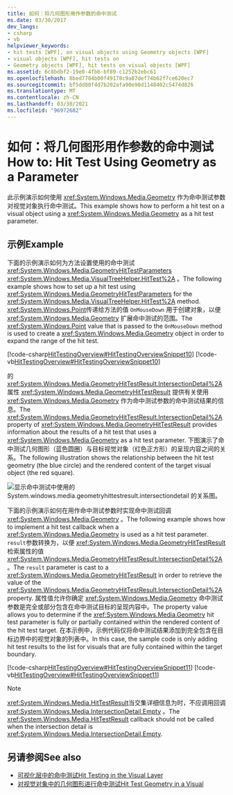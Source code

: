 ```yaml
---
title: 如何：将几何图形用作参数的命中测试
ms.date: 03/30/2017
dev_langs:
- csharp
- vb
helpviewer_keywords:
- hit tests [WPF], on visual objects using Geometry objects [WPF]
- visual objects [WPF], hit tests on
- Geometry objects [WPF], hit tests on visual objects [WPF]
ms.assetid: 6c8bdbf2-19e0-4fbb-bf89-c1252b2ebc61
ms.openlocfilehash: 8bed7784b00f49178c9a87def74b62f7ce620ec7
ms.sourcegitcommit: bf5dd80f4d7b202afa90e90d1148402c5474d826
ms.translationtype: MT
ms.contentlocale: zh-CN
ms.lasthandoff: 03/30/2021
ms.locfileid: "96972682"
---
```

# <a name="how-to-hit-test-using-geometry-as-a-parameter"></a><span data-ttu-id="eb93f-102">如何：将几何图形用作参数的命中测试</span><span class="sxs-lookup"><span data-stu-id="eb93f-102">How to: Hit Test Using Geometry as a Parameter</span></span>
<span data-ttu-id="eb93f-103">此示例演示如何使用 <xref:System.Windows.Media.Geometry> 作为命中测试参数对视觉对象执行命中测试。</span><span class="sxs-lookup"><span data-stu-id="eb93f-103">This example shows how to perform a hit test on a visual object using a <xref:System.Windows.Media.Geometry> as a hit test parameter.</span></span>  
  
## <a name="example"></a><span data-ttu-id="eb93f-104">示例</span><span class="sxs-lookup"><span data-stu-id="eb93f-104">Example</span></span>  
 <span data-ttu-id="eb93f-105">下面的示例演示如何为方法设置使用的命中测试 <xref:System.Windows.Media.GeometryHitTestParameters> <xref:System.Windows.Media.VisualTreeHelper.HitTest%2A> 。</span><span class="sxs-lookup"><span data-stu-id="eb93f-105">The following example shows how to set up a hit test using <xref:System.Windows.Media.GeometryHitTestParameters> for the <xref:System.Windows.Media.VisualTreeHelper.HitTest%2A> method.</span></span> <span data-ttu-id="eb93f-106"><xref:System.Windows.Point>传递给方法的值 `OnMouseDown` 用于创建对象，以便 <xref:System.Windows.Media.Geometry> 扩展命中测试的范围。</span><span class="sxs-lookup"><span data-stu-id="eb93f-106">The <xref:System.Windows.Point> value that is passed to the `OnMouseDown` method is used to create a <xref:System.Windows.Media.Geometry> object in order to expand the range of the hit test.</span></span>  
  
 [!code-csharp[HitTestingOverview#HitTestingOverviewSnippet10](~/samples/snippets/csharp/VS_Snippets_Wpf/HitTestingOverview/CSharp/GeometryHitTest.cs#hittestingoverviewsnippet10)]
 [!code-vb[HitTestingOverview#HitTestingOverviewSnippet10](~/samples/snippets/visualbasic/VS_Snippets_Wpf/HitTestingOverview/visualbasic/geometryhittest.vb#hittestingoverviewsnippet10)]  
  
 <span data-ttu-id="eb93f-107">的 <xref:System.Windows.Media.GeometryHitTestResult.IntersectionDetail%2A> 属性 <xref:System.Windows.Media.GeometryHitTestResult> 提供有关使用 <xref:System.Windows.Media.Geometry> 作为命中测试参数的命中测试结果的信息。</span><span class="sxs-lookup"><span data-stu-id="eb93f-107">The <xref:System.Windows.Media.GeometryHitTestResult.IntersectionDetail%2A> property of <xref:System.Windows.Media.GeometryHitTestResult> provides information about the results of a hit test that uses a <xref:System.Windows.Media.Geometry> as a hit test parameter.</span></span> <span data-ttu-id="eb93f-108">下图演示了命中测试几何图形（蓝色圆圈）与目标视觉对象（红色正方形）的呈现内容之间的关系。</span><span class="sxs-lookup"><span data-stu-id="eb93f-108">The following illustration shows the relationship between the hit test geometry (the blue circle) and the rendered content of the target visual object (the red square).</span></span>  
  
 ![显示命中测试中使用的 System.windows.media.geometryhittestresult.intersectiondetail 的关系图。](./media/how-to-hit-test-using-geometry-as-a-parameter/intersectiondetail-hit-test.png)  
  
 <span data-ttu-id="eb93f-110">下面的示例演示如何在用作命中测试参数时实现命中测试回调 <xref:System.Windows.Media.Geometry> 。</span><span class="sxs-lookup"><span data-stu-id="eb93f-110">The following example shows how to implement a hit test callback when a <xref:System.Windows.Media.Geometry> is used as a hit test parameter.</span></span> <span data-ttu-id="eb93f-111">`result`参数转换为，以便 <xref:System.Windows.Media.GeometryHitTestResult> 检索属性的值 <xref:System.Windows.Media.GeometryHitTestResult.IntersectionDetail%2A> 。</span><span class="sxs-lookup"><span data-stu-id="eb93f-111">The `result` parameter is cast to a <xref:System.Windows.Media.GeometryHitTestResult> in order to retrieve the value of the <xref:System.Windows.Media.GeometryHitTestResult.IntersectionDetail%2A> property.</span></span> <span data-ttu-id="eb93f-112">属性值允许你确定 <xref:System.Windows.Media.Geometry> 命中测试参数是完全或部分包含在命中测试目标的呈现内容中。</span><span class="sxs-lookup"><span data-stu-id="eb93f-112">The property value allows you to determine if the <xref:System.Windows.Media.Geometry> hit test parameter is fully or partially contained within the rendered content of the hit test target.</span></span> <span data-ttu-id="eb93f-113">在本示例中，示例代码仅将命中测试结果添加到完全包含在目标边界中的视觉对象的列表中。</span><span class="sxs-lookup"><span data-stu-id="eb93f-113">In this case, the sample code is only adding hit test results to the list for visuals that are fully contained within the target boundary.</span></span>  
  
 [!code-csharp[HitTestingOverview#HitTestingOverviewSnippet11](~/samples/snippets/csharp/VS_Snippets_Wpf/HitTestingOverview/CSharp/GeometryHitTest.cs#hittestingoverviewsnippet11)]
 [!code-vb[HitTestingOverview#HitTestingOverviewSnippet11](~/samples/snippets/visualbasic/VS_Snippets_Wpf/HitTestingOverview/visualbasic/geometryhittest.vb#hittestingoverviewsnippet11)]  
  
> [!NOTE]
> <span data-ttu-id="eb93f-114"><xref:System.Windows.Media.HitTestResult>当交集详细信息为时，不应调用回调 <xref:System.Windows.Media.IntersectionDetail.Empty> 。</span><span class="sxs-lookup"><span data-stu-id="eb93f-114">The <xref:System.Windows.Media.HitTestResult> callback should not be called when the intersection detail is <xref:System.Windows.Media.IntersectionDetail.Empty>.</span></span>  
  
## <a name="see-also"></a><span data-ttu-id="eb93f-115">另请参阅</span><span class="sxs-lookup"><span data-stu-id="eb93f-115">See also</span></span>

- [<span data-ttu-id="eb93f-116">可视化层中的命中测试</span><span class="sxs-lookup"><span data-stu-id="eb93f-116">Hit Testing in the Visual Layer</span></span>](hit-testing-in-the-visual-layer.md)
- [<span data-ttu-id="eb93f-117">对视觉对象中的几何图形进行命中测试</span><span class="sxs-lookup"><span data-stu-id="eb93f-117">Hit Test Geometry in a Visual</span></span>](how-to-hit-test-geometry-in-a-visual.md)
